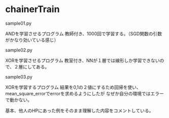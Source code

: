 # chainerTrain

sample01.py

ANDを学習させるプログラム
教師付き、1000回で学習する。（SGD関数の引数がかなり効いている感じ）

sample02.py

XORを学習させるプログラム
教室付き、NNが１層では線形しか学習できないので、２層にしてある。

sample03.py

XORを学習するプログラム
結果を0,1の２値にするため回帰を使い、mean_square_errorでerrorを求めるようにしたが
なぜか自分の環境ではエラーで動かない。


基本、他人のHPにあった例をそのまま理解した内容をコメントしている。

